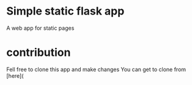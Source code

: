 # Simple static flask app
A web app for static pages

# contribution 
Fell free to clone this app and make changes 
You can get to clone from [here](
